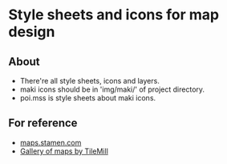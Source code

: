 # Style sheets and icons for map design
## About
- There're all style sheets, icons and layers.
- maki icons should be in 'img/maki/' of project directory.
- poi.mss is style sheets about maki icons.

## For reference
- [maps.stamen.com](http://maps.stamen.com/#terrain/14/37.7631/-122.3862)
- [Gallery of maps by TileMill](http://mapbox.com/tilemill/gallery/)
